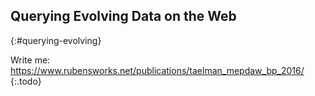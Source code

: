 ## Querying Evolving Data on the Web
{:#querying-evolving}

Write me: https://www.rubensworks.net/publications/taelman_mepdaw_bp_2016/
{:.todo}

